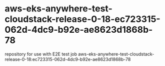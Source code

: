 # aws-eks-anywhere-test-cloudstack-release-0-18-ec723315-062d-4dc9-b92e-ae8623d1868b-78
repository for use with E2E test job aws-eks-anywhere-test-cloudstack-release-0-18:ec723315-062d-4dc9-b92e-ae8623d1868b-78
